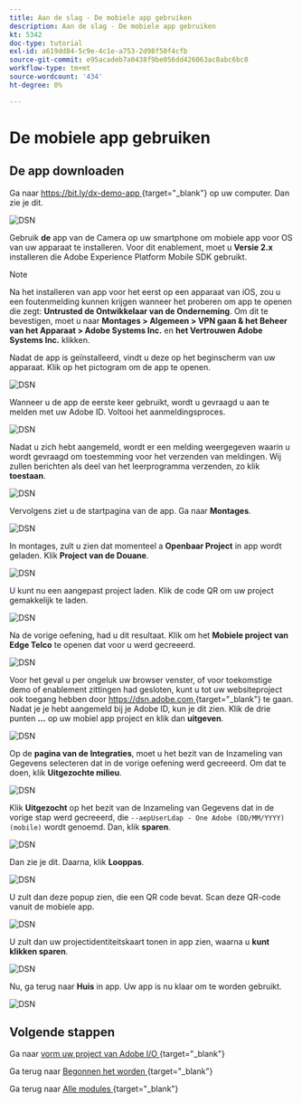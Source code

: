 ```yaml
---
title: Aan de slag - De mobiele app gebruiken
description: Aan de slag - De mobiele app gebruiken
kt: 5342
doc-type: tutorial
exl-id: a619dd84-5c9e-4c1e-a753-2d98f50f4cfb
source-git-commit: e95acadeb7a0438f9be056dd426063ac8abc6bc0
workflow-type: tm+mt
source-wordcount: '434'
ht-degree: 0%

---
```


# De mobiele app gebruiken

## De app downloaden

Ga naar [ https://bit.ly/dx-demo-app ](https://bit.ly/dx-demo-app){target="_blank"} op uw computer. Dan zie je dit.

![ DSN ](./images/mobileapp.png)

Gebruik **de** app van de Camera op uw smartphone om mobiele app voor OS van uw apparaat te installeren. Voor dit enablement, moet u **Versie 2.x** installeren die Adobe Experience Platform Mobile SDK gebruikt.

>[!NOTE]
>
>Na het installeren van app voor het eerst op een apparaat van iOS, zou u een foutenmelding kunnen krijgen wanneer het proberen om app te openen die zegt: **Untrusted de Ontwikkelaar van de Onderneming**. Om dit te bevestigen, moet u naar **Montages > Algemeen > VPN gaan &amp; het Beheer van het Apparaat > Adobe Systems Inc.** en **het Vertrouwen Adobe Systems Inc.** klikken.

Nadat de app is geïnstalleerd, vindt u deze op het beginscherm van uw apparaat. Klik op het pictogram om de app te openen.

![ DSN ](./images/mobileappn1.png)

Wanneer u de app de eerste keer gebruikt, wordt u gevraagd u aan te melden met uw Adobe ID. Voltooi het aanmeldingsproces.

![ DSN ](./images/mobileappn2.png)

Nadat u zich hebt aangemeld, wordt er een melding weergegeven waarin u wordt gevraagd om toestemming voor het verzenden van meldingen. Wij zullen berichten als deel van het leerprogramma verzenden, zo klik **toestaan**.

![ DSN ](./images/mobileappn3.png)

Vervolgens ziet u de startpagina van de app. Ga naar **Montages**.

![ DSN ](./images/mobileappn4.png)

In montages, zult u zien dat momenteel a **Openbaar Project** in app wordt geladen. Klik **Project van de Douane**.

![ DSN ](./images/mobileappn5.png)

U kunt nu een aangepast project laden. Klik de code QR om uw project gemakkelijk te laden.

![ DSN ](./images/mobileappn6.png)

Na de vorige oefening, had u dit resultaat. Klik om het **Mobiele project van Edge Telco** te openen dat voor u werd gecreeerd.

![ DSN ](./images/dsn5b.png)

Voor het geval u per ongeluk uw browser venster, of voor toekomstige demo of enablement zittingen had gesloten, kunt u tot uw websiteproject ook toegang hebben door [ https://dsn.adobe.com ](https://dsn.adobe.com){target="_blank"} te gaan. Nadat je je hebt aangemeld bij je Adobe ID, kun je dit zien. Klik de drie punten **...** op uw mobiel app project en klik dan **uitgeven**.

![ DSN ](./images/web8a.png)

Op de **pagina van de Integraties**, moet u het bezit van de Inzameling van Gegevens selecteren dat in de vorige oefening werd gecreeerd. Om dat te doen, klik **Uitgezochte milieu**.

![ DSN ](./images/web8aa.png)

Klik **Uitgezocht** op het bezit van de Inzameling van Gegevens dat in de vorige stap werd gecreeerd, die `--aepUserLdap - One Adobe (DD/MM/YYYY) (mobile)` wordt genoemd. Dan, klik **sparen**.

![ DSN ](./images/web8b.png)

Dan zie je dit. Daarna, klik **Looppas**.

![ DSN ](./images/web8bb.png)

U zult dan deze popup zien, die een QR code bevat. Scan deze QR-code vanuit de mobiele app.

![ DSN ](./images/web8c.png)

U zult dan uw projectidentiteitskaart tonen in app zien, waarna u **kunt klikken sparen**.

![ DSN ](./images/mobileappn7.png)

Nu, ga terug naar **Huis** in app. Uw app is nu klaar om te worden gebruikt.

![ DSN ](./images/mobileappn8.png)

## Volgende stappen

Ga naar [ vorm uw project van Adobe I/O ](./ex6.md){target="_blank"}

Ga terug naar [ Begonnen het worden ](./getting-started.md){target="_blank"}

Ga terug naar [ Alle modules ](./../../../overview.md){target="_blank"}